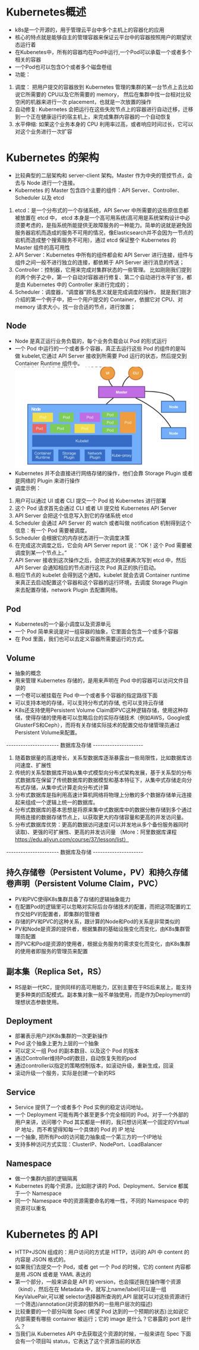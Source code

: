 # Kubernetes概述
* k8s是一个开源的，用于管理云平台中多个主机上的容器化的应用
* 核心的特点就是能够自主的管理容器来保证云平台中的容器按照用户的期望状态运行着
* 在Kubenetes中，所有的容器均在Pod中运行,一个Pod可以承载一个或者多个相关的容器
* 一个Pod也可以包含O个或者多个磁盘卷组
* 功能：
1. 调度： 把用户提交的容器放到 Kubernetes 管理的集群的某一台节点上去比如说它所需要的 CPU以及它所需要的 memory，
然后在集群中找一台相对比较空闲的机器来进行一次 placement，也就是一次放置的操作
2. 自动修复: Kubernetes 会把运行在这些失败节点上的容器进行自动迁移，迁移到一个正在健康运行的宿主机上，来完成集群内容器的一个自动恢复
3. 水平伸缩: 如果这个业务本身的 CPU 利用率过高，或者响应时间过长，它可以对这个业务进行一次扩容

# Kubernetes 的架构
* 比较典型的二层架构和 server-client 架构。Master 作为中央的管控节点，会去与 Node 进行一个连接。
* Kubernetes 的 Master 包含四个主要的组件：API Server、Controller、Scheduler 以及 etcd
1. etcd：是一个分布式的一个存储系统，API Server 中所需要的这些原信息都被放置在 etcd 中，
   etcd 本身是一个高可用系统(高可用是系统架构设计中必须要考虑的，是指系统所能提供无故障服务的一种能力。简单的说就是避免因服务器宕机而造成的服务不可用的情况，像Elasticsearch并不会因为一节点的宕机而造成整个搜索服务不可用)，通过 etcd 保证整个 Kubernetes 的 Master 组件的高可用性
2. API Server：Kubernetes 中所有的组件都会和 API Server 进行连接，组件与组件之间一般不进行独立的连接，都依赖于 API Server 进行消息的传送；
3. Controller：控制器，它用来完成对集群状态的一些管理。
  比如刚刚我们提到的两个例子之中，第一个自动对容器进行修复、第二个自动进行水平扩张，都是由 Kubernetes 中的 Controller 来进行完成的；
4. Scheduler：调度器，“调度器”顾名思义就是完成调度的操作，
  就是我们刚才介绍的第一个例子中，把一个用户提交的 Container，依据它对 CPU、对 memory 请求大小，找一台合适的节点，进行放置；
  
## Node
* Node 是真正运行业务负载的，每个业务负载会以 Pod 的形式运行
* 一个 Pod 中运行的一个或者多个容器，真正去运行这些 Pod 的组件的是叫做 kubelet,它通过 API Server 接收到所需要 Pod 运行的状态，然后提交到Container Runtime 组件中。
![image](https://github.com/surpasslll/Google-Kubernetes-Engine-Class/blob/master/Node.png)
* Kubernetes 并不会直接进行网络存储的操作，他们会靠 Storage Plugin 或者是网络的 Plugin 来进行操作
* 调度示例：
1. 用户可以通过 UI 或者 CLI 提交一个 Pod 给 Kubernetes 进行部署
2. 这个 Pod 请求首先会通过 CLI 或者 UI 提交给 Kubernetes API Server
3. API Server 会把这个信息写入到它的存储系统 etcd
4. Scheduler 会通过 API Server 的 watch 或者叫做 notification 机制得到这个信息：有一个 Pod 需要被调度。
5. Scheduler 会根据它的内存状态进行一次调度决策
6. 在完成这次调度之后，它会向 API Server report 说：“OK！这个 Pod 需要被调度到某一个节点上。”
7. API Server 接收到这次操作之后，会把这次的结果再次写到 etcd 中，然后 API Server 会通知相应的节点进行这次 Pod 真正的执行启动。
8. 相应节点的 kubelet 会得到这个通知，kubelet 就会去调 Container runtime 来真正去启动配置这个容器和这个容器的运行环境，去调度 Storage Plugin 来去配置存储，network Plugin 去配置网络。


## Pod
* Kubernetes的一个最小调度以及资源单元
* 一个 Pod 简单来说是对一组容器的抽象，它里面会包含一个或多个容器
* 在 Pod 里面，我们也可以去定义容器所需要运行的方式。

## Volume
* 抽象的概念
* 用来管理 Kubernetes 存储的，是用来声明在 Pod 中的容器可以访问文件目录的
* 一个卷可以被挂载在 Pod 中一个或者多个容器的指定路径下面
* 可以支持本地的存储，可以支持分布式的存储, 也可以支持云存储
* K8s还支持使用Persistent Volume Claim即PVC这种逻辑存储，使用这种存储，使得存储的使用者可以忽略后台的实际存储技术（例如AWS，Google或GlusterFS和Ceph），而将有关存储实际技术的配置交给存储管理员通过Persistent Volume来配置。

----------------------  数据库及存储  ---------------------
1. 随着数据量的高速增长，关系型数据库逐渐暴露出一些局限性，比如数据库访问速度、扩展性
2. 传统的关系型数据库开始从集中式模型向分布式架构发展，基于关系型的分布式数据库在保留了传统数据库的数据模型和基本特征下，从集中式存储走向分布式存储，从集中式计算走向分布式计算
3. 分布式数据库是指利用高速计算机网络将物理上分散的多个数据存储单元连接起来组成一个逻辑上统一的数据库。
4. 分布式数据库的基本思想是将原来集中式数据库中的数据分散存储到多个通过网络连接的数据存储节点上，以获取更大的存储容量和更高的并发访问量。
5. 分布式数据库优势：更高的数据访问速度(可以并发地从多个备份服务器同时读取)、更强的可扩展性、更高的并发访问量
（More：阿里数据库课程 https://edu.aliyun.com/course/37/lesson/list）

----------------------  数据库及存储  ---------------------

## 持久存储卷（Persistent Volume，PV）和持久存储卷声明（Persistent Volume Claim，PVC）
* PV和PVC使得K8s集群具备了存储的逻辑抽象能力
* 在配置Pod的逻辑里可以忽略对实际后台存储技术的配置，而把这项配置的工作交给PV的配置者，即集群的管理者
* 存储的PV和PVC的这种关系，跟计算的Node和Pod的关系是非常类似的
* PV和Node是资源的提供者，根据集群的基础设施变化而变化，由K8s集群管理员配置
* 而PVC和Pod是资源的使用者，根据业务服务的需求变化而变化，由K8s集群的使用者即服务的管理员来配置

## 副本集（Replica Set，RS）
* RS是新一代RC，提供同样的高可用能力，区别主要在于RS后来居上，能支持更多种类的匹配模式。副本集对象一般不单独使用，而是作为Deployment的理想状态参数使用。

## Deployment
* 部署表示用户对K8s集群的一次更新操作
* Pod 这个抽象上更为上层的一个抽象
* 可以定义一组 Pod 的副本数目、以及这个 Pod 的版本
* 通过Controller维持Pod的数目，自动恢复失败的pod
* 通过controller以指定的策略控制版本，如滚动升级，重新生成，回滚
* 滚动升级一个服务，实际是创建一个新的RS


## Service
* Service 提供了一个或者多个 Pod 实例的稳定访问地址。
* 一个 Deployment 可能有两个甚至更多个完全相同的 Pod。对于一个外部的用户来讲，访问哪个 Pod 其实都是一样的，我只想访问某一个固定的Virtual IP 地址，而不希望得知每一个具体的 Pod 的 IP 地址
* 一个抽象, 把所有Pod的访问能力抽象成一个第三方的一个IP地址
* 支持多种访问方式实现：ClusterIP、NodePort、LoadBalancer

## Namespace
* 做一个集群内部的逻辑隔离
* Kubernetes 的每个资源，比如刚才讲的 Pod、Deployment、Service 都属于一个 Namespace
* 同一个 Namespace 中的资源需要命名的唯一性，不同的 Namespace 中的资源可以重名

# Kubernetes 的 API
* HTTP+JSON 组成的：用户访问的方式是 HTTP，访问的 API 中 content 的内容是 JSON 格式的。
* 如果我们去提交一个 Pod，或者 get 一个 Pod 的时候，它的 content 内容都是用 JSON 或者是 YAML 表达的
* 第一个部分，一般来讲会是 API 的 version，也会描述我在操作哪个资源（kind），然后在在 Metadata 中，就写上name/label(可以是一组 KeyValuePair,可以被 selector选择器所查询的,API 层就可以对这些资源进行一个筛选)/annotation(对资源的额外的一些用户层次的描述)
* 比较重要的一个部分叫做 Spec (希望 Pod 达到的一个预期的状态):比如说它内部需要有哪些 container 被运行；它的 image 是什么？它暴露的 port 是什么？
* 当我们从 Kubernetes API 中去获取这个资源的时候，一般来讲在 Spec 下面会有一个项目叫 status，它表达了这个资源当前的状态


